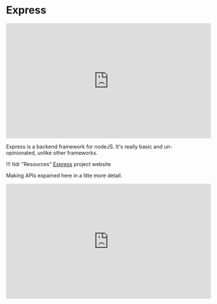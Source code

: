 # Express

<iframe width="560" height="315" src="https://www.youtube.com/embed/-MTSQjw5DrM" title="YouTube video player" frameborder="0" allow="accelerometer; autoplay; clipboard-write; encrypted-media; gyroscope; picture-in-picture" allowfullscreen></iframe>

Express is a backend framework for nodeJS. It's really basic and un-opinionated, unlike other frameworks.

!!! tldr "Resources"
    <a target="_blank" href="https://expressjs.com/">Express</a> project website 

Making APIs expained here in a litte more detail.

<iframe width="560" height="315" src="https://www.youtube.com/embed/pKd0Rpw7O48" title="YouTube video player" frameborder="0" allow="accelerometer; autoplay; clipboard-write; encrypted-media; gyroscope; picture-in-picture" allowfullscreen></iframe>